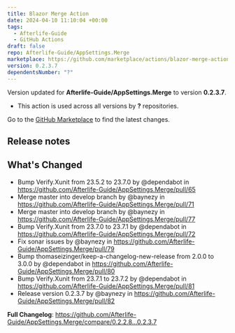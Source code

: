 ```yaml
---
title: Blazor Merge Action
date: 2024-04-10 11:10:04 +00:00
tags:
  - Afterlife-Guide
  - GitHub Actions
draft: false
repo: Afterlife-Guide/AppSettings.Merge
marketplace: https://github.com/marketplace/actions/blazor-merge-action
version: 0.2.3.7
dependentsNumber: "?"
---
```



Version updated for **Afterlife-Guide/AppSettings.Merge** to version **0.2.3.7**.
- This action is used across all versions by **?** repositories.

Go to the [GitHub Marketplace](https://github.com/marketplace/actions/blazor-merge-action) to find the latest changes.

## Release notes

## What's Changed
* Bump Verify.Xunit from 23.5.2 to 23.7.0 by @dependabot in https://github.com/Afterlife-Guide/AppSettings.Merge/pull/65
* Merge master into develop branch by @baynezy in https://github.com/Afterlife-Guide/AppSettings.Merge/pull/71
* Merge master into develop branch by @baynezy in https://github.com/Afterlife-Guide/AppSettings.Merge/pull/77
* Bump Verify.Xunit from 23.7.0 to 23.7.1 by @dependabot in https://github.com/Afterlife-Guide/AppSettings.Merge/pull/72
* Fix sonar issues by @baynezy in https://github.com/Afterlife-Guide/AppSettings.Merge/pull/79
* Bump thomaseizinger/keep-a-changelog-new-release from 2.0.0 to 3.0.0 by @dependabot in https://github.com/Afterlife-Guide/AppSettings.Merge/pull/80
* Bump Verify.Xunit from 23.7.1 to 23.7.2 by @dependabot in https://github.com/Afterlife-Guide/AppSettings.Merge/pull/81
* Release version 0.2.3.7 by @baynezy in https://github.com/Afterlife-Guide/AppSettings.Merge/pull/82


**Full Changelog**: https://github.com/Afterlife-Guide/AppSettings.Merge/compare/0.2.2.8...0.2.3.7
